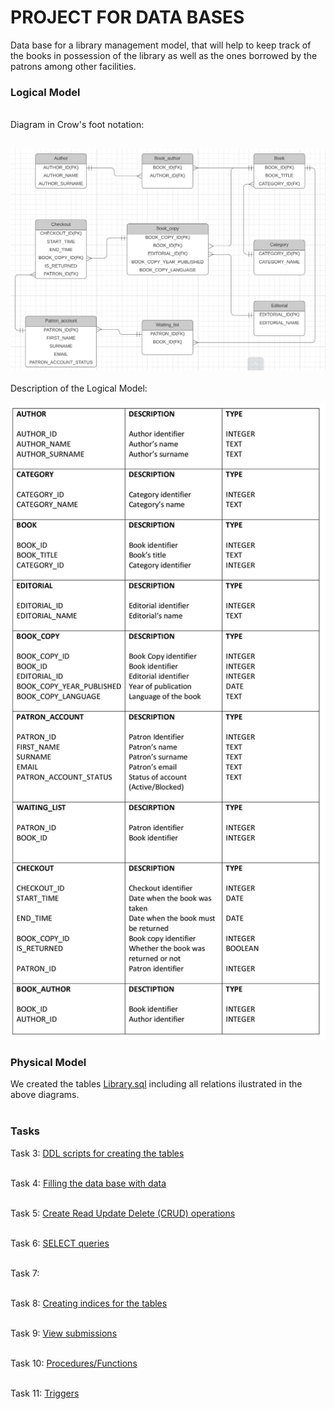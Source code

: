 # PROJECT FOR DATA BASES


Data base for a library management model, that will help to keep track of the books in possession of the library as well as the ones borrowed  by  the patrons among other facilities.
### Logical Model
<br>
Diagram in Crow's foot notation:
<br>
<br>

[![logical_model](https://github.com/0sant1ago/DATA_BASES/blob/main/Logical_model%20(1).png)](https://github.com/0sant1ago/DATA_BASES/blob/main/Logical_model%20(1).png)
<br>
<br>
Description of the Logical Model:
<br>
<br>
[![description_log_model](https://github.com/0sant1ago/DATA_BASES/blob/main/Description_Logical_Model.jpg)](https://github.com/0sant1ago/DATA_BASES/blob/main/Description_Logical_Model.jpg)
### Physical Model
We created the tables [Library.sql](https://github.com/0sant1ago/DATA_BASES/blob/main/Library_database.sql) including all relations ilustrated in the above diagrams.
<br>
<br>
### Tasks
Task 3: [DDL scripts for creating the tables](https://github.com/0sant1ago/DATA_BASES/blob/main/create_ddl.sql)
<br>
<br>

Task 4: [Filling the data base with data](https://github.com/0sant1ago/DATA_BASES/blob/main/data.sql)
<br>
<br>

Task 5: [Create Read Update Delete (CRUD) operations](https://github.com/0sant1ago/DATA_BASES/blob/main/crud.sql)
<br>
<br>

Task 6: [SELECT queries](https://github.com/0sant1ago/DATA_BASES/blob/main/select_queries.sql)
<br>
<br>

Task 7: 
<br>
<br>

Task 8: [Creating indices for the tables](https://github.com/0sant1ago/DATA_BASES/blob/main/indices.sql)
<br>
<br>

Task 9: [View submissions](https://github.com/0sant1ago/DATA_BASES/blob/main/views.sql)
<br>
<br>

Task 10: [Procedures/Functions](https://github.com/0sant1ago/DATA_BASES/blob/main/func.sql) 
<br>
<br>

Task 11: [Triggers](https://github.com/0sant1ago/DATA_BASES/blob/main/trigger.sql)
<br>
<br>


